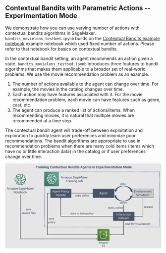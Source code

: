 ## Contextual Bandits with Parametric Actions -- Experimentation Mode

We demonstrate how you can use varying number of actions with contextual bandits algorithms in SageMaker. `bandits_movielens_testbed.ipynb` builds on 
the [Contextual Bandits example notebook](https://github.com/awslabs/amazon-sagemaker-examples/blob/master/reinforcement_learning/bandits_statlog_vw_customEnv/bandits_statlog_vw_customEnv.ipynb) example notebook which used fixed number of actions. Please refer to that notebook for basics on contextual 
bandits. 

In the contextual bandit setting, an agent recommends an action given a state. `bandits_movielens_testbed.ipynb` introduces three features to bandit 
algorithms that makes them applicable to a broader set of real-world problems. We use the movie recommendation problem as an example.
1. The number of actions available to the agent can change over time. For example, the movies in the catalog changes over time.
2. Each action may have features associated with it. For the movie recommendation problem, each movie can have features such as 
genre, cast, etc.
3. The agent can produce a ranked list of actions/items. When recommending movies, it is natural that multiple movies are recommended at a time step.


The contextual bandit agent will trade-off between exploitation and exploration to quickly learn user preferences and minimize 
poor recommendations. The bandit algorithms are appropriate to use in recommendation problems when there are many cold items (items which have no or little interaction data) in the catalog or if user preferences change over time.


![Experimentation Workflow](workflow.png)